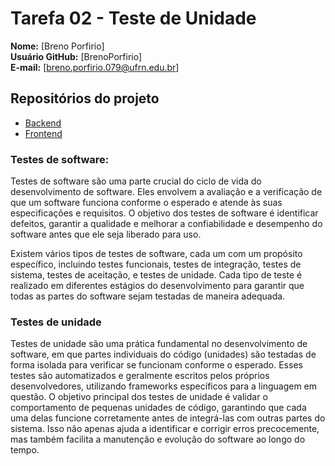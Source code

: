 # Tarefa 02 - Teste de Unidade

**Nome:** [Breno Porfirio]  
**Usuário GitHub:** [BrenoPorfirio]  
**E-mail:** [breno.porfirio.079@ufrn.edu.br]

## Repositórios do projeto
* [Backend](https://github.com/leonardobezrr/sig-estoque-back-end)
* [Frontend](https://github.com/leonardobezrr/sig-estoque-front-end)

### Testes de software:
Testes de software são uma parte crucial do ciclo de vida do desenvolvimento de software. Eles envolvem a avaliação e a verificação de que um software funciona conforme o esperado e atende às suas especificações e requisitos. O objetivo dos testes de software é identificar defeitos, garantir a qualidade e melhorar a confiabilidade e desempenho do software antes que ele seja liberado para uso.

Existem vários tipos de testes de software, cada um com um propósito específico, incluindo testes funcionais, testes de integração, testes de sistema, testes de aceitação, e testes de unidade. Cada tipo de teste é realizado em diferentes estágios do desenvolvimento para garantir que todas as partes do software sejam testadas de maneira adequada.

### Testes de unidade
Testes de unidade são uma prática fundamental no desenvolvimento de software, em que partes individuais do código (unidades) são testadas de forma isolada para verificar se funcionam conforme o esperado. Esses testes são automatizados e geralmente escritos pelos próprios desenvolvedores, utilizando frameworks específicos para a linguagem em questão. O objetivo principal dos testes de unidade é validar o comportamento de pequenas unidades de código, garantindo que cada uma delas funcione corretamente antes de integrá-las com outras partes do sistema. Isso não apenas ajuda a identificar e corrigir erros precocemente, mas também facilita a manutenção e evolução do software ao longo do tempo.
